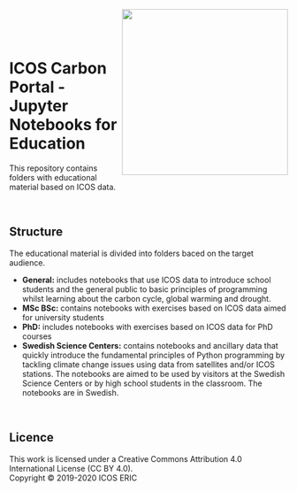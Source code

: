 <img src="https://www.icos-cp.eu/sites/default/files/2017-11/ICOS_CP_logo.png" width="300" align="right"/>
<br>
<br>
<br>

# ICOS Carbon Portal - Jupyter Notebooks for Education
This repository contains folders with educational material based on ICOS data.

<br>

## Structure
The educational material is divided into folders baced on the target audience.

* **General:** includes notebooks that use ICOS data to introduce school students and the general public to basic principles of programming whilst learning about the carbon cycle, global warming and drought.
* **MSc BSc:** contains notebooks with exercises based on ICOS data aimed for university students
* **PhD:** includes notebooks with exercises based on ICOS data for PhD courses
* **Swedish Science Centers:** contains notebooks and ancillary data that quickly introduce the fundamental principles of Python programming by tackling climate change issues using data from satellites and/or ICOS stations. The notebooks are aimed to be used by visitors at the Swedish Science Centers or by high school students in the classroom. The notebooks are in Swedish.

<br>

## Licence
This work is licensed under a Creative Commons Attribution 4.0 International License (CC BY 4.0). <br>
Copyright © 2019-2020 ICOS ERIC
